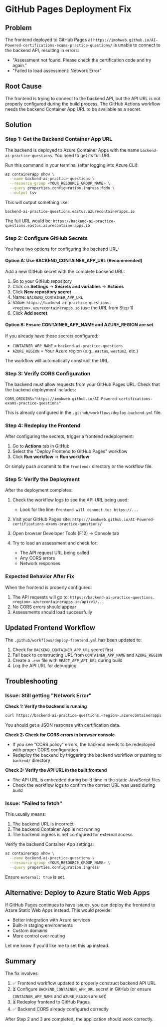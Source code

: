 # GitHub Pages Deployment Fix

## Problem
The frontend deployed to GitHub Pages at `https://imohweb.github.io/AI-Powered-certifications-exams-practice-questions/` is unable to connect to the backend API, resulting in errors:
- "Assessment not found. Please check the certification code and try again."
- "Failed to load assessment: Network Error"

## Root Cause
The frontend is trying to connect to the backend API, but the API URL is not properly configured during the build process. The GitHub Actions workflow needs the backend Container App URL to be available as a secret.

## Solution

### Step 1: Get the Backend Container App URL

The backend is deployed to Azure Container Apps with the name `backend-ai-practice-questions`. You need to get its full URL.

Run this command in your terminal (after logging into Azure CLI):

```bash
az containerapp show \
  --name backend-ai-practice-questions \
  --resource-group <YOUR_RESOURCE_GROUP_NAME> \
  --query properties.configuration.ingress.fqdn \
  --output tsv
```

This will output something like:
```
backend-ai-practice-questions.eastus.azurecontainerapps.io
```

The full URL would be: `https://backend-ai-practice-questions.eastus.azurecontainerapps.io`

### Step 2: Configure GitHub Secrets

You have two options for configuring the backend URL:

#### Option A: Use BACKEND_CONTAINER_APP_URL (Recommended)

Add a new GitHub secret with the complete backend URL:

1. Go to your GitHub repository
2. Click on **Settings** → **Secrets and variables** → **Actions**
3. Click **New repository secret**
4. Name: `BACKEND_CONTAINER_APP_URL`
5. Value: `https://backend-ai-practice-questions.<region>.azurecontainerapps.io` (use the URL from Step 1)
6. Click **Add secret**

#### Option B: Ensure CONTAINER_APP_NAME and AZURE_REGION are set

If you already have these secrets configured:
- `CONTAINER_APP_NAME` = `backend-ai-practice-questions`
- `AZURE_REGION` = Your Azure region (e.g., `eastus`, `westus2`, etc.)

The workflow will automatically construct the URL.

### Step 3: Verify CORS Configuration

The backend must allow requests from your GitHub Pages URL. Check that the backend deployment includes:

```
CORS_ORIGINS="https://imohweb.github.io/AI-Powered-certifications-exams-practice-questions"
```

This is already configured in the `.github/workflows/deploy-backend.yml` file.

### Step 4: Redeploy the Frontend

After configuring the secrets, trigger a frontend redeployment:

1. Go to **Actions** tab in GitHub
2. Select the "Deploy Frontend to GitHub Pages" workflow
3. Click **Run workflow** → **Run workflow**

Or simply push a commit to the `frontend/` directory or the workflow file.

### Step 5: Verify the Deployment

After the deployment completes:

1. Check the workflow logs to see the API URL being used:
   - Look for the line: `Frontend will connect to: https://...`

2. Visit your GitHub Pages site: `https://imohweb.github.io/AI-Powered-certifications-exams-practice-questions/`

3. Open browser Developer Tools (F12) → Console tab

4. Try to load an assessment and check for:
   - The API request URL being called
   - Any CORS errors
   - Network responses

### Expected Behavior After Fix

When the frontend is properly configured:
1. The API requests will go to: `https://backend-ai-practice-questions.<region>.azurecontainerapps.io/api/v1/...`
2. No CORS errors should appear
3. Assessments should load successfully

## Updated Frontend Workflow

The `.github/workflows/deploy-frontend.yml` has been updated to:

1. Check for `BACKEND_CONTAINER_APP_URL` secret first
2. Fall back to constructing URL from `CONTAINER_APP_NAME` and `AZURE_REGION`
3. Create a `.env` file with `REACT_APP_API_URL` during build
4. Log the API URL for debugging

## Troubleshooting

### Issue: Still getting "Network Error"

**Check 1: Verify the backend is running**
```bash
curl https://backend-ai-practice-questions.<region>.azurecontainerapps.io/api/v1/assessments/certifications
```

You should get a JSON response with certification data.

**Check 2: Check for CORS errors in browser console**
- If you see "CORS policy" errors, the backend needs to be redeployed with proper CORS configuration
- Redeploy the backend by triggering the backend workflow or pushing to `backend/` directory

**Check 3: Verify the API URL in the built frontend**
- The API URL is embedded during build time in the static JavaScript files
- Check the workflow logs to confirm the correct URL was used during build

### Issue: "Failed to fetch"

This usually means:
1. The backend URL is incorrect
2. The backend Container App is not running
3. The backend ingress is not configured for external access

Verify the backend Container App settings:
```bash
az containerapp show \
  --name backend-ai-practice-questions \
  --resource-group <YOUR_RESOURCE_GROUP_NAME> \
  --query properties.configuration.ingress
```

Ensure `external: true` is set.

## Alternative: Deploy to Azure Static Web Apps

If GitHub Pages continues to have issues, you can deploy the frontend to Azure Static Web Apps instead. This would provide:
- Better integration with Azure services
- Built-in staging environments
- Custom domains
- More control over routing

Let me know if you'd like me to set this up instead.

## Summary

The fix involves:
1. ✅ Frontend workflow updated to properly construct backend API URL
2. ⏳ Configure `BACKEND_CONTAINER_APP_URL` secret in GitHub (or ensure `CONTAINER_APP_NAME` and `AZURE_REGION` are set)
3. ⏳ Redeploy frontend to GitHub Pages
4. ✅ Backend CORS already configured correctly

After Step 2 and 3 are completed, the application should work correctly.
